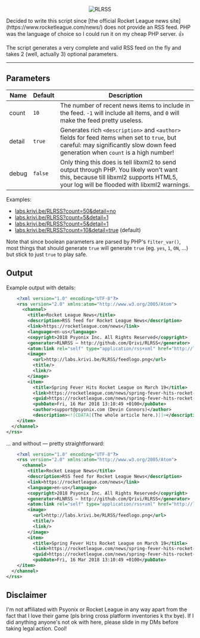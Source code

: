 <p align="center">
  <img alt="RLRSS" src="https://github.com/Qrivi/RLRSS/blob/master/feedlogo.png" />
</p>
Decided to write this script since [the official Rocket League news site](https://www.rocketleague.com/news/) does not provide an RSS feed. PHP was the language of choice so I could run it on my cheap PHP server. 👍

The script generates a very complete and valid RSS feed on the fly and takes 2 (well, actually 3) optional parameters.

* * *

## Parameters

| Name   | Default | Description                                                                                                                                                                       |
| ------ | ------- | --------------------------------------------------------------------------------------------------------------------------------------------------------------------------------- |
| count  | `10`    | The number of recent news items to include in the feed. `-1` will include all items, and `0` will make the feed pretty useless.                                                   |
| detail | `true`  | Generates rich `<description>` and `<author>` fields for feed items when set to `true`, but careful: may significantly slow down feed generation when `count` is a high number!   |
| debug  | `false` | Only thing this does is tell libxml2 to send output through PHP. You likely won't want this, because till libxml2 supports HTML5, your log will be flooded with libxml2 warnings. |

Examples:

-   [labs.krivi.be/RLRSS?count=50&detail=no](http://labs.krivi.be/RLRSS?count=50&detail=no)
-   [labs.krivi.be/RLRSS?count=5&detail=1](http://labs.krivi.be/RLRSS?count=5&detail=1)
-   [labs.krivi.be/RLRSS?count=5&detail=1](http://labs.krivi.be/RLRSS?count=420&detail=off)
-   [labs.krivi.be/RLRSS?count=10&detail=true](http://labs.krivi.be/RLRSS?count=10&detail=true) (default)

Note that since boolean parameters are parsed by PHP's `filter_var()`, most things that should generate `true` will generate `true` (eg. `yes`, `1`, `ON`, ...) but stick to just `true` to play safe.

## Output

Example output with details:

```xml
    <?xml version="1.0" encoding="UTF-8"?>
    <rss version="2.0" xmlns:atom="http://www.w3.org/2005/Atom">
      <channel>
        <title>Rocket League News</title>
        <description>RSS feed for Rocket League News</description>
        <link>https://rocketleague.com/news</link>
        <language>en-us</language>
        <copyright>2018 Psyonix Inc. All Rights Reserved</copyright>
        <generator>RLNRSS — http://github.com/Qrivi/RLRSS</generator>
        <atom:link rel="self" type="application/rss+xml" href="http://labs.krivi.be/RLRSS"/>
        <image>
          <url>http://labs.krivi.be/RLRSS/feedlogo.png</url>
          <title/>
          <link/>
        </image>
        <item>
          <title>Spring Fever Hits Rocket League on March 19</title>
          <link>https://rocketleague.com/news/spring-fever-hits-rocket-league-on-march-19/</link>
          <guid>https://rocketleague.com/news/spring-fever-hits-rocket-league-on-march-19/</guid>
          <pubDate>Fri, 16 Mar 2018 13:10:49 +0100</pubDate>
          <author>support@psyonix.com (Devin Connors)</author>
          <description><![CDATA[(The whole article here.)]]></description>
    </item>
  </channel>
</rss>
```

... and without — pretty straightforward:

```xml
    <?xml version="1.0" encoding="UTF-8"?>
    <rss version="2.0" xmlns:atom="http://www.w3.org/2005/Atom">
      <channel>
        <title>Rocket League News</title>
        <description>RSS feed for Rocket League News</description>
        <link>https://rocketleague.com/news</link>
        <language>en-us</language>
        <copyright>2018 Psyonix Inc. All Rights Reserved</copyright>
        <generator>RLNRSS — http://github.com/Qrivi/RLRSS</generator>
        <atom:link rel="self" type="application/rss+xml" href="http://labs.krivi.be/RLRSS"/>
        <image>
          <url>http://labs.krivi.be/RLRSS/feedlogo.png</url>
          <title/>
          <link/>
        </image>
        <item>
          <title>Spring Fever Hits Rocket League on March 19</title>
          <link>https://rocketleague.com/news/spring-fever-hits-rocket-league-on-march-19/</link>
          <guid>https://rocketleague.com/news/spring-fever-hits-rocket-league-on-march-19/</guid>
          <pubDate>Fri, 16 Mar 2018 13:10:49 +0100</pubDate>
    </item>
  </channel>
</rss>
```

## Disclaimer

I'm not affiliated with Psyonix or Rocket League in any way apart from the fact that I love their game (pls bring cross platform inventories k thx bye). If I did anything anyone's not ok with here, please slide in my DMs before taking legal action. Cool!

